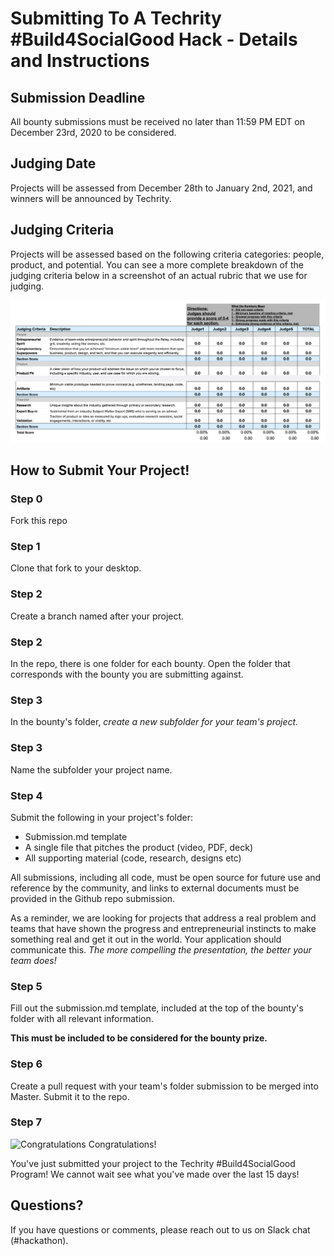 
# Submitting To A Techrity #Build4SocialGood Hack - Details and Instructions

## Submission Deadline
All bounty submissions must be received no later than 11:59 PM EDT on December 23rd, 2020 to be considered.

## Judging Date
Projects will be assessed from December 28th to January 2nd, 2021, and winners will be announced by Techrity.

## Judging Criteria
Projects will be assessed based on the following criteria categories: people, product, and potential. You can see a more complete breakdown of the judging criteria below in a screenshot of an actual rubric that we use for judging.

![Judging Rubric](Judging_info.png)

## How to Submit Your Project!

### Step 0
Fork this repo

### Step 1
Clone that fork to your desktop.

### Step 2
Create a branch named after your project.

### Step 2
In the repo, there is one folder for each bounty. Open the folder that corresponds with the bounty you are submitting against.

### Step 3
In the bounty's folder, *create a new subfolder for your team's project.*

### Step 3
Name the subfolder your project name.

### Step 4
Submit the following in your project's folder:
- Submission.md template
- A single file that pitches the product (video, PDF, deck)
- All supporting material (code, research, designs etc)

All submissions, including all code, must be open source for future use and reference by the community, and links to external documents must be provided in the Github repo submission.

As a reminder, we are looking for projects that address a real problem and teams that have shown the progress and entrepreneurial instincts to make something real and get it out in the world. Your application should communicate this. _The more compelling the presentation, the better your team does!_

### Step 5
Fill out the submission.md template, included at the top of the bounty's folder with all relevant information.

**This must be included to be considered for the bounty prize.**

### Step 6
Create a pull request with your team's folder submission to be merged into Master. Submit it to the repo.


### Step 7
![Congratulations](https://media.giphy.com/media/UDwUHzUGu6jdsWY5pC/giphy.gif)
Congratulations!

You've just submitted your project to the Techrity #Build4SocialGood Program! We cannot wait see what you've made over the last 15 days!

## Questions?
If you have questions or comments, please reach out to us on Slack chat (#hackathon).


